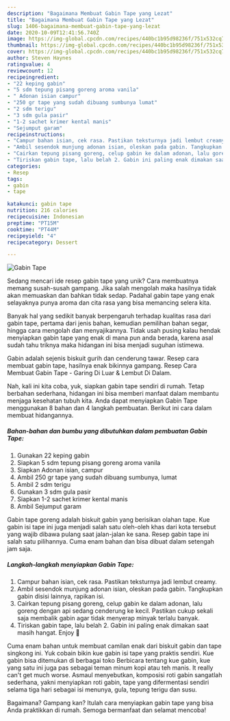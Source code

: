```yaml
---
description: "Bagaimana Membuat Gabin Tape yang Lezat"
title: "Bagaimana Membuat Gabin Tape yang Lezat"
slug: 1406-bagaimana-membuat-gabin-tape-yang-lezat
date: 2020-10-09T12:41:56.740Z
image: https://img-global.cpcdn.com/recipes/440bc1b95d98236f/751x532cq70/gabin-tape-foto-resep-utama.jpg
thumbnail: https://img-global.cpcdn.com/recipes/440bc1b95d98236f/751x532cq70/gabin-tape-foto-resep-utama.jpg
cover: https://img-global.cpcdn.com/recipes/440bc1b95d98236f/751x532cq70/gabin-tape-foto-resep-utama.jpg
author: Steven Haynes
ratingvalue: 4
reviewcount: 12
recipeingredient:
- "22 keping gabin"
- "5 sdm tepung pisang goreng aroma vanila"
- " Adonan isian campur"
- "250 gr tape yang sudah dibuang sumbunya lumat"
- "2 sdm terigu"
- "3 sdm gula pasir"
- "1-2 sachet krimer kental manis"
- "Sejumput garam"
recipeinstructions:
- "Campur bahan isian, cek rasa. Pastikan teksturnya jadi lembut creamy."
- "Ambil sesendok munjung adonan isian, oleskan pada gabin. Tangkupkan gabin disisi lainnya, rapikan isi."
- "Cairkan tepung pisang goreng, celup gabin ke dalam adonan, lalu goreng dengan api sedang cenderung ke kecil. Pastikan cukup sekali saja membalik gabin agar tidak menyerap minyak terlalu banyak."
- "Tiriskan gabin tape, lalu belah 2. Gabin ini paling enak dimakan saat masih hangat. Enjoy 💖"
categories:
- Resep
tags:
- gabin
- tape

katakunci: gabin tape 
nutrition: 216 calories
recipecuisine: Indonesian
preptime: "PT15M"
cooktime: "PT44M"
recipeyield: "4"
recipecategory: Dessert

---
```



![Gabin Tape](https://img-global.cpcdn.com/recipes/440bc1b95d98236f/751x532cq70/gabin-tape-foto-resep-utama.jpg)

Sedang mencari ide resep gabin tape yang unik? Cara membuatnya memang susah-susah gampang. Jika salah mengolah maka hasilnya tidak akan memuaskan dan bahkan tidak sedap. Padahal gabin tape yang enak selayaknya punya aroma dan cita rasa yang bisa memancing selera kita.

Banyak hal yang sedikit banyak berpengaruh terhadap kualitas rasa dari gabin tape, pertama dari jenis bahan, kemudian pemilihan bahan segar, hingga cara mengolah dan menyajikannya. Tidak usah pusing kalau hendak menyiapkan gabin tape yang enak di mana pun anda berada, karena asal sudah tahu triknya maka hidangan ini bisa menjadi suguhan istimewa.

Gabin adalah sejenis biskuit gurih dan cenderung tawar. Resep cara membuat gabin tape, hasilnya enak bikinnya gampang. Resep Cara Membuat Gabin Tape - Garing Di Luar &amp; Lembut Di Dalam.


Nah, kali ini kita coba, yuk, siapkan gabin tape sendiri di rumah. Tetap berbahan sederhana, hidangan ini bisa memberi manfaat dalam membantu menjaga kesehatan tubuh kita. Anda dapat menyiapkan Gabin Tape menggunakan 8 bahan dan 4 langkah pembuatan. Berikut ini cara dalam membuat hidangannya.

<!--inarticleads1-->

##### Bahan-bahan dan bumbu yang dibutuhkan dalam pembuatan Gabin Tape:

1. Gunakan 22 keping gabin
1. Siapkan 5 sdm tepung pisang goreng aroma vanila
1. Siapkan  Adonan isian, campur
1. Ambil 250 gr tape yang sudah dibuang sumbunya, lumat
1. Ambil 2 sdm terigu
1. Gunakan 3 sdm gula pasir
1. Siapkan 1-2 sachet krimer kental manis
1. Ambil Sejumput garam


Gabin tape goreng adalah biskuit gabin yang berisikan olahan tape. Kue gabin isi tape ini juga menjadi salah satu oleh-oleh khas dari kota tersebut yang wajib dibawa pulang saat jalan-jalan ke sana. Resep gabin tape ini salah satu pilihannya. Cuma enam bahan dan bisa dibuat dalam setengah jam saja. 

<!--inarticleads2-->

##### Langkah-langkah menyiapkan Gabin Tape:

1. Campur bahan isian, cek rasa. Pastikan teksturnya jadi lembut creamy.
1. Ambil sesendok munjung adonan isian, oleskan pada gabin. Tangkupkan gabin disisi lainnya, rapikan isi.
1. Cairkan tepung pisang goreng, celup gabin ke dalam adonan, lalu goreng dengan api sedang cenderung ke kecil. Pastikan cukup sekali saja membalik gabin agar tidak menyerap minyak terlalu banyak.
1. Tiriskan gabin tape, lalu belah 2. Gabin ini paling enak dimakan saat masih hangat. Enjoy 💖


Cuma enam bahan untuk membuat camilan enak dari biskuit gabin dan tape singkong ini. Yuk cobain bikin kue gabin isi tape yang praktis sendiri. Kue gabin bisa ditemukan di berbagai toko Berbicara tentang kue gabin, kue yang satu ini juga pas sebagai teman minum kopi atau teh manis. It really can&#39;t get much worse. Asmaul menyebutkan, komposisi roti gabin sangatlah sederhana, yakni menyiapkan roti gabin, tape yang difermentasi sendiri selama tiga hari sebagai isi menunya, gula, tepung terigu dan susu. 

Bagaimana? Gampang kan? Itulah cara menyiapkan gabin tape yang bisa Anda praktikkan di rumah. Semoga bermanfaat dan selamat mencoba!
